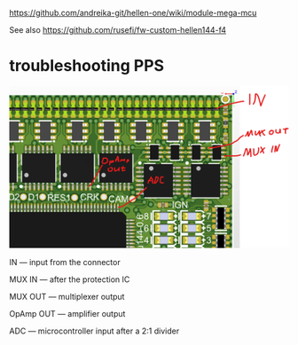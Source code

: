 https://github.com/andreika-git/hellen-one/wiki/module-mega-mcu

See also https://github.com/rusefi/fw-custom-hellen144-f4

# troubleshooting PPS

![x](PPS2.png)

IN — input from the connector

MUX IN — after the protection IC

MUX OUT — multiplexer output

OpAmp OUT — amplifier output

ADC — microcontroller input after a 2:1 divider